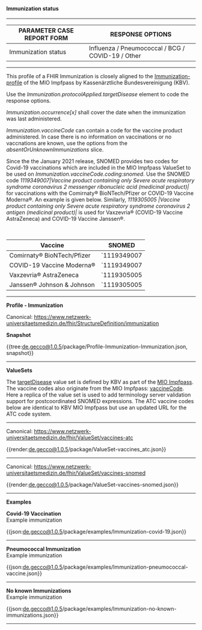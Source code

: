 #### Immunization status

---

| PARAMETER CASE REPORT FORM | RESPONSE OPTIONS |
|--------------|-----------|
| Immunization status | Influenza / Pneumococcal / BCG / COVID-19 / Other | 

---

This profile of a FHIR Immunization is closely aligned to the [Immunization-profile](https://simplifier.net/packages/kbv.mio.impfpass/1.1.0/files/358173) of the MIO Impfpass by Kassenärztliche Bundesvereinigung (KBV). 

Use the *Immunization.protocolApplied.targetDisease* element to code the response options.

*Immunization.occurrence[x]* shall cover the date when the immunization was last administered.

*Immunization.vaccineCode* can contain a code for the vaccine product administered. In case there is no information on vaccinations or no vaccnations are known, use the options from the *absentOrUnknownImmunizations* slice.

Since the the January 2021 release, SNOMED provides two codes for Covid-19 vaccinations which are included in the MIO Impfpass ValueSet to be used on *Immunization.vaccineCode.coding:snomed*. Use the SNOMED code *1119349007|Vaccine product containing only Severe acute respiratory syndrome coronavirus 2 messenger ribonucleic acid (medicinal product)|* for vaccinations with the Comirnaty® BioNTech/Pfizer or COVID-19 Vaccine Moderna®. An example is given below. Similarly, *1119305005 |Vaccine product containing only Severe acute respiratory syndrome coronavirus 2 antigen (medicinal product)|* is used for Va­x­ze­vria® (CO­VID-19 Vac­ci­ne Astra­Zene­ca) and CO­VID-19 Vac­ci­ne Jans­sen®.

<br>

| Vaccine | SNOMED |
|--------------|-----------|
| Co­mir­na­ty® BioNTech/Pfizer | `1119349007 |Vaccine product containing only Severe acute respiratory syndrome coronavirus 2 messenger ribonucleic acid (medicinal product)|` | 
| COVID-19 Vaccine Moderna® | `1119349007 |Vaccine product containing only Severe acute respiratory syndrome coronavirus 2 messenger ribonucleic acid (medicinal product)|` | 
| Va­x­ze­vria® Astra­Zene­ca | `1119305005 |Vaccine product containing only Severe acute respiratory syndrome coronavirus 2 antigen (medicinal product)|` | 
| Janssen® Johnson & Johnson | `1119305005 |Vaccine product containing only Severe acute respiratory syndrome coronavirus 2 antigen (medicinal product)|` | 

---

**Profile - Immunization**

Canonical: https://www.netzwerk-universitaetsmedizin.de/fhir/StructureDefinition/immunization

**Snapshot**

{{tree:de.gecco@1.0.5/package/Profile-Immunization-Immunization.json, snapshot}} 

---

**ValueSets**

The [targetDisease](https://simplifier.net/packages/kbv.mio.impfpass/1.1.0/files/358125) value set is defined by KBV as part of the [MIO Impfpass](https://simplifier.net/im1x0). The vaccine codes also originate from the MIO Impfpass: [vaccineCode](https://simplifier.net/packages/kbv.mio.impfpass/1.1.0/files/358108). Here a replica of the value set is used to add terminology server validation support for postcoordinated SNOMED expressions. The ATC vaccine codes below are identical to KBV MIO Impfpass but use an updated URL for the ATC code system. 

---

Canonical: https://www.netzwerk-universitaetsmedizin.de/fhir/ValueSet/vaccines-atc

{{render:de.gecco@1.0.5/package/ValueSet-vaccines_atc.json}} 

---

Canonical: https://www.netzwerk-universitaetsmedizin.de/fhir/ValueSet/vaccines-snomed

{{render:de.gecco@1.0.5/package/ValueSet-vaccines-snomed.json}}

---

**Examples**

**Covid-19 Vaccination**
<br>
Example immunization

{{json:de.gecco@1.0.5/package/examples/Immunization-covid-19.json}} 

---

**Pneumococcal Immunization**
<br>
Example immunization

{{json:de.gecco@1.0.5/package/examples/Immunization-pneumococcal-vaccine.json}} 

---

**No known Immunizations**
<br>
Example immunization

{{json:de.gecco@1.0.5/package/examples/Immunization-no-known-immunizations.json}}

---